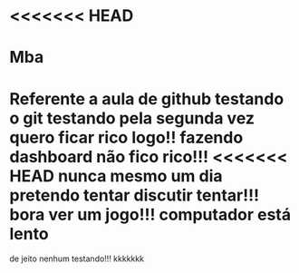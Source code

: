 <<<<<<< HEAD
=======
# Mba
Referente a aula de github
testando o git
testando pela segunda vez
quero ficar rico logo!!
fazendo dashboard não fico rico!!!
<<<<<<< HEAD
nunca mesmo
um dia pretendo tentar discutir tentar!!!
bora ver um jogo!!!
computador está lento
=======
de jeito nenhum
testando!!!
kkkkkkk
